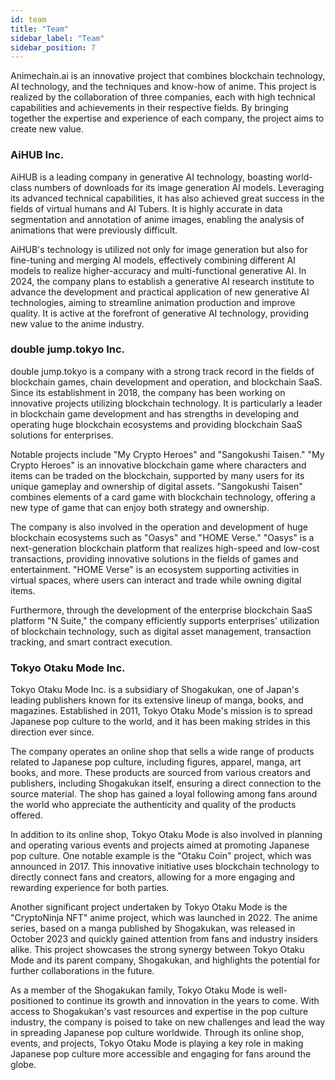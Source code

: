 ```yaml
---
id: team
title: "Team"
sidebar_label: "Team"
sidebar_position: 7
---
```


Animechain.ai is an innovative project that combines blockchain technology, AI technology, and the techniques and know-how of anime. This project is realized by the collaboration of three companies, each with high technical capabilities and achievements in their respective fields. By bringing together the expertise and experience of each company, the project aims to create new value.

### AiHUB Inc.

AiHUB is a leading company in generative AI technology, boasting world-class numbers of downloads for its image generation AI models. Leveraging its advanced technical capabilities, it has also achieved great success in the fields of virtual humans and AI Tubers. It is highly accurate in data segmentation and annotation of anime images, enabling the analysis of animations that were previously difficult.

AiHUB's technology is utilized not only for image generation but also for fine-tuning and merging AI models, effectively combining different AI models to realize higher-accuracy and multi-functional generative AI. In 2024, the company plans to establish a generative AI research institute to advance the development and practical application of new generative AI technologies, aiming to streamline animation production and improve quality. It is active at the forefront of generative AI technology, providing new value to the anime industry.

### double jump.tokyo Inc.

double jump.tokyo is a company with a strong track record in the fields of blockchain games, chain development and operation, and blockchain SaaS. Since its establishment in 2018, the company has been working on innovative projects utilizing blockchain technology. It is particularly a leader in blockchain game development and has strengths in developing and operating huge blockchain ecosystems and providing blockchain SaaS solutions for enterprises.

Notable projects include "My Crypto Heroes" and "Sangokushi Taisen." "My Crypto Heroes" is an innovative blockchain game where characters and items can be traded on the blockchain, supported by many users for its unique gameplay and ownership of digital assets. "Sangokushi Taisen" combines elements of a card game with blockchain technology, offering a new type of game that can enjoy both strategy and ownership.

The company is also involved in the operation and development of huge blockchain ecosystems such as "Oasys" and "HOME Verse." "Oasys" is a next-generation blockchain platform that realizes high-speed and low-cost transactions, providing innovative solutions in the fields of games and entertainment. "HOME Verse" is an ecosystem supporting activities in virtual spaces, where users can interact and trade while owning digital items.

Furthermore, through the development of the enterprise blockchain SaaS platform "N Suite," the company efficiently supports enterprises' utilization of blockchain technology, such as digital asset management, transaction tracking, and smart contract execution.


### Tokyo Otaku Mode Inc.

Tokyo Otaku Mode Inc. is a subsidiary of Shogakukan, one of Japan's leading publishers known for its extensive lineup of manga, books, and magazines. Established in 2011, Tokyo Otaku Mode's mission is to spread Japanese pop culture to the world, and it has been making strides in this direction ever since.

The company operates an online shop that sells a wide range of products related to Japanese pop culture, including figures, apparel, manga, art books, and more. These products are sourced from various creators and publishers, including Shogakukan itself, ensuring a direct connection to the source material. The shop has gained a loyal following among fans around the world who appreciate the authenticity and quality of the products offered.

In addition to its online shop, Tokyo Otaku Mode is also involved in planning and operating various events and projects aimed at promoting Japanese pop culture. One notable example is the "Otaku Coin" project, which was announced in 2017. This innovative initiative uses blockchain technology to directly connect fans and creators, allowing for a more engaging and rewarding experience for both parties.

Another significant project undertaken by Tokyo Otaku Mode is the "CryptoNinja NFT" anime project, which was launched in 2022. The anime series, based on a manga published by Shogakukan, was released in October 2023 and quickly gained attention from fans and industry insiders alike. This project showcases the strong synergy between Tokyo Otaku Mode and its parent company, Shogakukan, and highlights the potential for further collaborations in the future.

As a member of the Shogakukan family, Tokyo Otaku Mode is well-positioned to continue its growth and innovation in the years to come. With access to Shogakukan's vast resources and expertise in the pop culture industry, the company is poised to take on new challenges and lead the way in spreading Japanese pop culture worldwide. Through its online shop, events, and projects, Tokyo Otaku Mode is playing a key role in making Japanese pop culture more accessible and engaging for fans around the globe.


